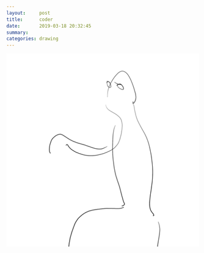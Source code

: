 ```yaml
---
layout:     post
title:      coder
date:       2019-03-18 20:32:45
summary:    
categories: drawing
---
```

![coder](/images/diary/coder.png ".")

